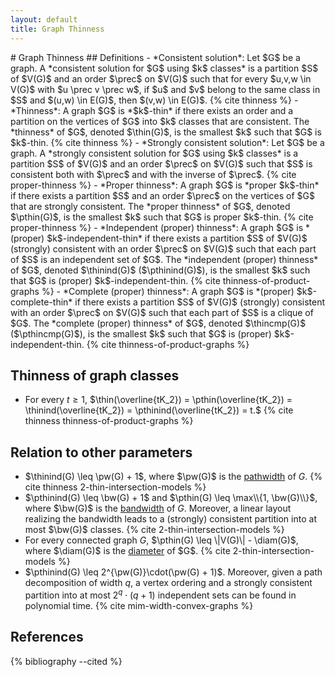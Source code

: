 ```yaml
---
layout: default
title: Graph Thinness
---
```

<div style="display:none;">
$
\newcommand{\thin}{\mathsf{thin}}
\newcommand{\thinind}{\mathsf{thin_ind}}
\newcommand{\thincmp}{\mathsf{thin_cmp}}
\newcommand{\pthin}{\mathsf{pthin}}
\newcommand{\pthinind}{\mathsf{pthin_ind}}
\newcommand{\pthincmp}{\mathsf{pthin_cmp}}
\newcommand{\pw}{\mathsf{pw}}
\newcommand{\bw}{\mathsf{bw}}
\newcommand{\diam}{\mathsf{diam}}
$

</div>
# Graph Thinness
## Definitions
- *Consistent solution*: Let $G$ be a graph. A *consistent solution for $G$ using $k$ classes* is a partition $S$ of $V(G)$ and an order $\prec$ on $V(G)$ such that for every $u,v,w \in V(G)$ with $u \prec v \prec w$, if $u$ and $v$ belong to the same class in $S$ and $(u,w) \in E(G)$, then $(v,w) \in E(G)$. {% cite thinness %}
- *Thinness*: A graph $G$ is *$k$-thin* if there exists an order and a partition on the vertices of $G$ into $k$ classes that are consistent. The *thinness* of $G$, denoted $\thin(G)$, is the smallest $k$ such that $G$ is $k$-thin. {% cite thinness %}
- *Strongly consistent solution*: Let $G$ be a graph. A *strongly consistent solution for $G$ using $k$ classes* is a partition $S$ of $V(G)$ and an order $\prec$ on $V(G)$ such that $S$ is consistent both with $\prec$ and with the inverse of $\prec$. {% cite proper-thinness %}
- *Proper thinness*: A graph $G$ is *proper $k$-thin* if there exists a partition $S$ and an order $\prec$ on the vertices of $G$ that are strongly consistent. The *proper thinness* of $G$, denoted $\pthin(G)$, is the smallest $k$ such that $G$ is proper $k$-thin. {% cite proper-thinness %}
- *Independent (proper) thinness*: A graph $G$ is *(proper) $k$-independent-thin* if there exists a partition $S$ of $V(G)$ (strongly) consistent with an order $\prec$ on $V(G)$ such that each part of $S$ is an independent set of $G$. The *independent (proper) thinness* of $G$, denoted $\thinind(G)$ ($\pthinind(G)$), is the smallest $k$ such that $G$ is (proper) $k$-independent-thin. {% cite thinness-of-product-graphs %}
- *Complete (proper) thinness*: A graph $G$ is *(proper) $k$-complete-thin* if there exists a partition $S$ of $V(G)$ (strongly) consistent with an order $\prec$ on $V(G)$ such that each part of $S$ is a clique of $G$. The *complete (proper) thinness* of $G$, denoted $\thincmp(G)$ ($\pthincmp(G)$), is the smallest $k$ such that $G$ is (proper) $k$-independent-thin. {% cite thinness-of-product-graphs %}

## Thinness of graph classes
- For every $t \geq 1$, $\thin(\overline{tK_2}) = \pthin(\overline{tK_2}) = \thinind(\overline{tK_2}) = \pthinind(\overline{tK_2}) = t.$ {% cite thinness thinness-of-product-graphs %}

## Relation to other parameters
- $\thinind(G) \leq \pw(G) + 1$, where $\pw(G)$ is the [pathwidth](https://en.wikipedia.org/wiki/Pathwidth) of $G$. {% cite thinness 2-thin-intersection-models %}
- $\pthinind(G) \leq \bw(G) + 1$ and $\pthin(G) \leq \max\\{1, \bw(G)\\}$, where $\bw(G)$ is the [bandwidth](https://en.wikipedia.org/wiki/Graph_bandwidth) of $G$. Moreover,
a linear layout realizing the bandwidth leads to a (strongly) consistent partition
into at most $\bw(G)$ classes. {% cite 2-thin-intersection-models %}
- For every connected graph $G$, $\pthin(G) \leq \|V(G)\| - \diam(G)$, where $\diam(G)$ is the [diameter](https://en.wikipedia.org/wiki/Distance_(graph_theory)) of $G$. {% cite 2-thin-intersection-models %}
- $\pthinind(G) \leq 2^{\pw(G)}\cdot(\pw(G) + 1)$. Moreover, given a path decomposition of width $q$, a vertex ordering and a strongly consistent partition into at most $2^q\cdot(q + 1)$ independent sets can be found in polynomial time. {% cite mim-width-convex-graphs %}

## References
{% bibliography --cited %}